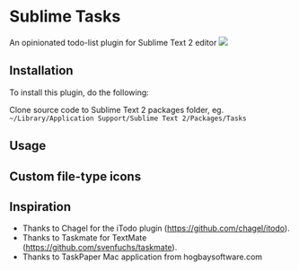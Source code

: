 # Sublime Tasks
An opinionated todo-list plugin for Sublime Text 2 editor
![](http://f.cl.ly/items/2y2m3v1i0S2V1t2m2A0e/Screen%20Shot%202012-04-21%20at%2012.27.05%20AM.png)

## Installation
To install this plugin, do the following:

Clone source code to Sublime Text 2 packages folder, eg.   
`~/Library/Application Support/Sublime Text 2/Packages/Tasks`

## Usage 


## Custom file-type icons

## Inspiration
- Thanks to Chagel for the iTodo plugin (https://github.com/chagel/itodo).  
- Thanks to Taskmate for TextMate (https://github.com/svenfuchs/taskmate).
- Thanks to TaskPaper Mac application from hogbaysoftware.com


